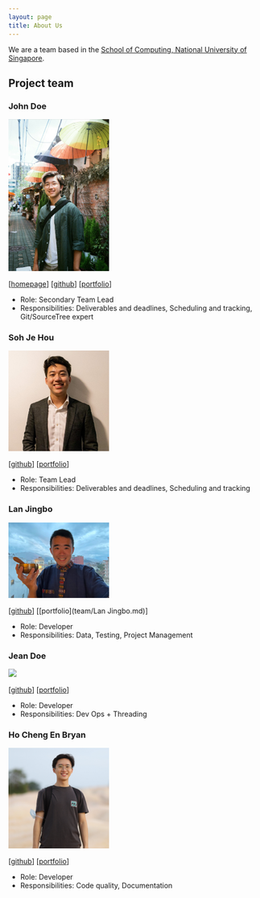 ```yaml
---
layout: page
title: About Us
---
```


We are a team based in the [School of Computing, National University of Singapore](http://www.comp.nus.edu.sg).

## Project team

### John Doe

<img src="images/justinpeng.png" width="200px">

[[homepage](https://justinpeng.vercel.app)]
[[github](https://github.com/JustinPeng13)]
[[portfolio](team/justinpeng13.md)]

* Role: Secondary Team Lead
* Responsibilities: Deliverables and deadlines, Scheduling and tracking, Git/SourceTree expert

### Soh Je Hou

<img src="images/jehousoh.png" width="200px">

[[github](http://github.com/jehousoh)]
[[portfolio](team/jehousoh.md)]

* Role: Team Lead
* Responsibilities: Deliverables and deadlines, Scheduling and tracking

### Lan Jingbo

<img src="images/Lan Jingbo.png" width="200px">

[[github](http://github.com/Lan-Jingbo)] [[portfolio](team/Lan Jingbo.md)]

* Role: Developer
* Responsibilities: Data, Testing, Project Management

### Jean Doe

<img src="images/johndoe.png" width="200px">

[[github](http://github.com/johndoe)]
[[portfolio](team/johndoe.md)]

* Role: Developer
* Responsibilities: Dev Ops + Threading

### Ho Cheng En Bryan

<img src="images/bryanhce.png" width="200px">

[[github](http://github.com/bryanhce)]
[[portfolio](team/bryanhce.md)]

* Role: Developer
* Responsibilities: Code quality, Documentation
